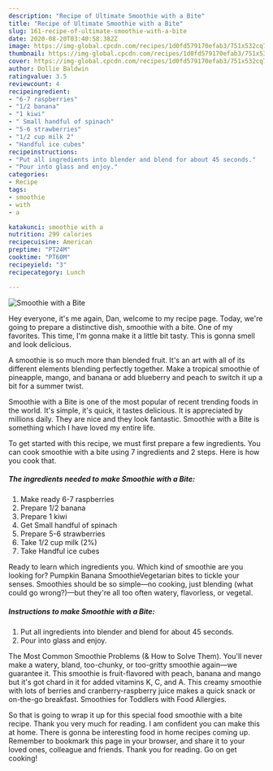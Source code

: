 ```yaml
---
description: "Recipe of Ultimate Smoothie with a Bite"
title: "Recipe of Ultimate Smoothie with a Bite"
slug: 161-recipe-of-ultimate-smoothie-with-a-bite
date: 2020-08-20T03:40:58.382Z
image: https://img-global.cpcdn.com/recipes/1d0fd579170efab3/751x532cq70/smoothie-with-a-bite-recipe-main-photo.jpg
thumbnail: https://img-global.cpcdn.com/recipes/1d0fd579170efab3/751x532cq70/smoothie-with-a-bite-recipe-main-photo.jpg
cover: https://img-global.cpcdn.com/recipes/1d0fd579170efab3/751x532cq70/smoothie-with-a-bite-recipe-main-photo.jpg
author: Dollie Baldwin
ratingvalue: 3.5
reviewcount: 4
recipeingredient:
- "6-7 raspberries"
- "1/2 banana"
- "1 kiwi"
- " Small handful of spinach"
- "5-6 strawberries"
- "1/2 cup milk 2"
- "Handful ice cubes"
recipeinstructions:
- "Put all ingredients into blender and blend for about 45 seconds."
- "Pour into glass and enjoy."
categories:
- Recipe
tags:
- smoothie
- with
- a

katakunci: smoothie with a 
nutrition: 299 calories
recipecuisine: American
preptime: "PT24M"
cooktime: "PT60M"
recipeyield: "3"
recipecategory: Lunch

---
```



![Smoothie with a Bite](https://img-global.cpcdn.com/recipes/1d0fd579170efab3/751x532cq70/smoothie-with-a-bite-recipe-main-photo.jpg)

Hey everyone, it's me again, Dan, welcome to my recipe page. Today, we're going to prepare a distinctive dish, smoothie with a bite. One of my favorites. This time, I'm gonna make it a little bit tasty. This is gonna smell and look delicious.

A smoothie is so much more than blended fruit. It&#39;s an art with all of its different elements blending perfectly together. Make a tropical smoothie of pineapple, mango, and banana or add blueberry and peach to switch it up a bit for a summer twist.

Smoothie with a Bite is one of the most popular of recent trending foods in the world. It's simple, it's quick, it tastes delicious. It is appreciated by millions daily. They are nice and they look fantastic. Smoothie with a Bite is something which I have loved my entire life.


To get started with this recipe, we must first prepare a few ingredients. You can cook smoothie with a bite using 7 ingredients and 2 steps. Here is how you cook that.

##### The ingredients needed to make Smoothie with a Bite:

1. Make ready 6-7 raspberries
1. Prepare 1/2 banana
1. Prepare 1 kiwi
1. Get  Small handful of spinach
1. Prepare 5-6 strawberries
1. Take 1/2 cup milk (2%)
1. Take Handful ice cubes


Ready to learn which ingredients you. Which kind of smoothie are you looking for? Pumpkin Banana SmoothieVegetarian bites to tickle your senses. Smoothies should be so simple—no cooking, just blending (what could go wrong?)—but they&#39;re all too often watery, flavorless, or vegetal. 

##### Instructions to make Smoothie with a Bite:

1. Put all ingredients into blender and blend for about 45 seconds.
1. Pour into glass and enjoy.


The Most Common Smoothie Problems (&amp; How to Solve Them). You&#39;ll never make a watery, bland, too-chunky, or too-gritty smoothie again—we guarantee it. This smoothie is fruit-flavored with peach, banana and mango but it&#39;s got chard in it for added vitamins K, C, and A. This creamy smoothie with lots of berries and cranberry-raspberry juice makes a quick snack or on-the-go breakfast. Smoothies for Toddlers with Food Allergies. 

So that is going to wrap it up for this special food smoothie with a bite recipe. Thank you very much for reading. I am confident you can make this at home. There is gonna be interesting food in home recipes coming up. Remember to bookmark this page in your browser, and share it to your loved ones, colleague and friends. Thank you for reading. Go on get cooking!
